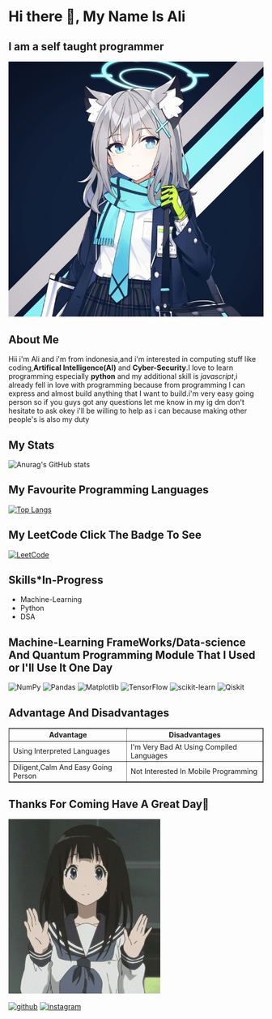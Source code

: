 # Hi there 👋, My Name Is Ali
## I am a self taught programmer
![I am a self taught programmer](https://github.com/alimasyhuriasghor/alimasyhuriasghor/blob/main/784f7e812bfbc7a28c17d361e102de53%20(3).jpg)

## About Me
Hii i'm Ali and i'm from indonesia,and i'm interested in computing stuff like coding,<strong>Artifical Intelligence(AI)</strong> and <b>Cyber-Security</b>.I love to learn programming especially <b>python</b> and my additional skill is <i>javascript</i>,i already fell in love with programming because from programming I can express and almost build anything that I want to build.i'm very easy going person so if you guys got any questions let me know in my ig dm don't hesitate to ask okey i'll be willing to help as i can because making other people's is also my duty

## My Stats
![Anurag's GitHub stats](https://github-readme-stats.vercel.app/api?username=alimasyhuriasghor&show_icons=true&theme=synthwave)

## My Favourite Programming Languages
[![Top Langs](https://github-readme-stats.vercel.app/api/top-langs/?username=alimasyhuriasghor&langs_count=8)](https://github.com/alimasyhuriasghor/github-readme-stats)


## My LeetCode Click The Badge To See
<a href="https://leetcode.com/Alis_inTheSkys/">![LeetCode](https://img.shields.io/badge/LeetCode-000000?style=for-the-badge&logo=LeetCode&logoColor=#d16c06)</a>

## Skills*In-Progress
<ul>
    <li>Machine-Learning</li>
    <li>Python</li>
    <li>DSA</li>
</ul>

## Machine-Learning FrameWorks/Data-science And Quantum Programming Module That I Used or I'll Use It One Day
![NumPy](https://img.shields.io/badge/numpy-%23013243.svg?style=for-the-badge&logo=numpy&logoColor=white)
![Pandas](https://img.shields.io/badge/pandas-%23150458.svg?style=for-the-badge&logo=pandas&logoColor=white)
![Matplotlib](https://img.shields.io/badge/Matplotlib-%23ffffff.svg?style=for-the-badge&logo=Matplotlib&logoColor=black)
![TensorFlow](https://img.shields.io/badge/TensorFlow-%23FF6F00.svg?style=for-the-badge&logo=TensorFlow&logoColor=white)
![scikit-learn](https://img.shields.io/badge/scikit--learn-%23F7931E.svg?style=for-the-badge&logo=scikit-learn&logoColor=white)
![Qiskit](https://img.shields.io/badge/Qiskit-%236929C4.svg?style=for-the-badge&logo=Qiskit&logoColor=white)

## Advantage And Disadvantages
<table border="1px">
        <th>Advantage</th>
        <th>Disadvantages</th>
        <tr>
            <td>Using Interpreted Languages</td>
            <td>I'm Very Bad At Using Compiled Languages</td>
        </tr>
        <tr>
            <td>Diligent,Calm And Easy Going Person</td>
            <td>Not Interested In Mobile Programming</td>
        </tr>
</table>

## Thanks For Coming Have A Great Day🙏
<img src="https://github.com/alimasyhuriasghor/alimasyhuriasghor/blob/main/aniyuki-hello-20.gif" width="300px"/>

[<img src='https://cdn.jsdelivr.net/npm/simple-icons@3.0.1/icons/github.svg' alt='github' height='40'>](https://github.com/alimasyhuriasghor)  [<img src='https://cdn.jsdelivr.net/npm/simple-icons@3.0.1/icons/instagram.svg' alt='instagram' height='40'>](https://www.instagram.com/alimasyuri_asghor/)  

